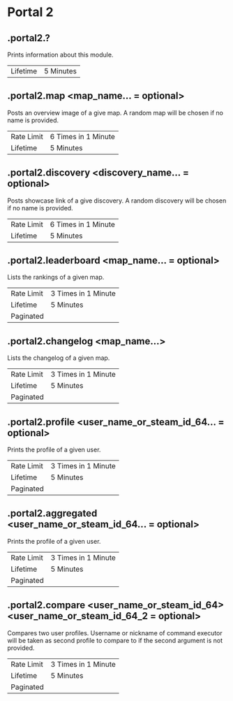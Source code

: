 # Portal 2

## .portal2.?

Prints information about this module.

|||
|---|---|
|Lifetime|5 Minutes|

## .portal2.map <map_name... = optional>

Posts an overview image of a give map. A random map will be chosen if no name is provided.

|||
|---|---|
|Rate Limit|6 Times in 1 Minute|
|Lifetime|5 Minutes|

## .portal2.discovery <discovery_name... = optional>

Posts showcase link of a give discovery. A random discovery will be chosen if no name is provided.

|||
|---|---|
|Rate Limit|6 Times in 1 Minute|
|Lifetime|5 Minutes|

## .portal2.leaderboard <map_name... = optional>

Lists the rankings of a given map.

|||
|---|---|
|Rate Limit|3 Times in 1 Minute|
|Lifetime|5 Minutes|
|Paginated||

## .portal2.changelog <map_name...>

Lists the changelog of a given map.

|||
|---|---|
|Rate Limit|3 Times in 1 Minute|
|Lifetime|5 Minutes|
|Paginated||

## .portal2.profile <user_name_or_steam_id_64... = optional>

Prints the profile of a given user.

|||
|---|---|
|Rate Limit|3 Times in 1 Minute|
|Lifetime|5 Minutes|
|Paginated||

## .portal2.aggregated <user_name_or_steam_id_64... = optional>

Prints the profile of a given user.

|||
|---|---|
|Rate Limit|3 Times in 1 Minute|
|Lifetime|5 Minutes|
|Paginated||

## .portal2.compare <user_name_or_steam_id_64> <user_name_or_steam_id_64_2 = optional>

Compares two user profiles. Username or nickname of command executor will be taken as second profile to compare to if the second argument is not provided.

|||
|---|---|
|Rate Limit|3 Times in 1 Minute|
|Lifetime|5 Minutes|
|Paginated||
